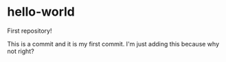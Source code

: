# hello-world
First repository!

This is a commit and it is my first commit.  I'm just adding this because why not right?
